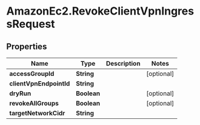 # AmazonEc2.RevokeClientVpnIngressRequest

## Properties

Name | Type | Description | Notes
------------ | ------------- | ------------- | -------------
**accessGroupId** | **String** |  | [optional] 
**clientVpnEndpointId** | **String** |  | 
**dryRun** | **Boolean** |  | [optional] 
**revokeAllGroups** | **Boolean** |  | [optional] 
**targetNetworkCidr** | **String** |  | 


